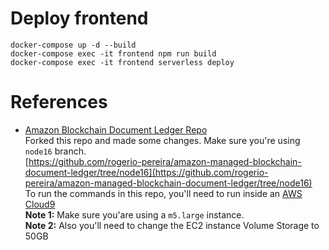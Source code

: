 # Deploy frontend
```
docker-compose up -d --build
docker-compose exec -it frontend npm run build
docker-compose exec -it frontend serverless deploy
```

# References
- [Amazon Blockchain Document Ledger Repo](https://github.com/aws-samples/amazon-managed-blockchain-document-ledger)  
    Forked this repo and made some changes. Make sure you're using `node16` branch.  
    [https://github.com/rogerio-pereira/amazon-managed-blockchain-document-ledger/tree/node16](https://github.com/rogerio-pereira/amazon-managed-blockchain-document-ledger/tree/node16)  
    To run the commands in this repo, you'll need to run inside an [AWS Cloud9](https://us-east-1.console.aws.amazon.com/cloud9control/home?region=us-east-1#/)  
    **Note 1:** Make sure you'are using a `m5.large` instance.  
    **Note 2:** Also you'll need to change the EC2 instance Volume Storage to 50GB